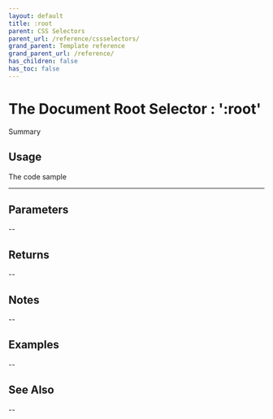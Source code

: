 ```yaml
---
layout: default
title: :root
parent: CSS Selectors
parent_url: /reference/cssselectors/
grand_parent: Template reference
grand_parent_url: /reference/
has_children: false
has_toc: false
---
```


# The Document Root Selector : ':root'

Summary

## Usage

 The code sample

---

## Parameters

--

## Returns 

--

## Notes


-- 

## Examples


--


## See Also


--

